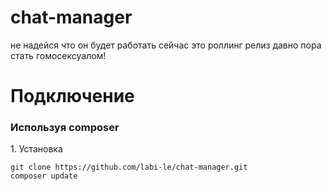 # chat-manager
не надейся что он будет работать сейчас
это роллинг релиз
давно пора стать гомосексуалом!

# Подключение
### Используя composer
1\. Установка
```
git clone https://github.com/labi-le/chat-manager.git
composer update
```
